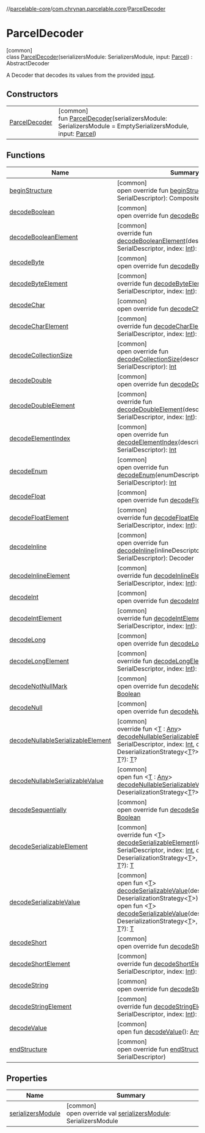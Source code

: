 //[parcelable-core](../../../index.md)/[com.chrynan.parcelable.core](../index.md)/[ParcelDecoder](index.md)

# ParcelDecoder

[common]\
class [ParcelDecoder](index.md)(serializersModule: SerializersModule, input: [Parcel](../-parcel/index.md)) : AbstractDecoder

A Decoder that decodes its values from the provided [input](../-parcel/index.md).

## Constructors

| | |
|---|---|
| [ParcelDecoder](-parcel-decoder.md) | [common]<br>fun [ParcelDecoder](-parcel-decoder.md)(serializersModule: SerializersModule = EmptySerializersModule, input: [Parcel](../-parcel/index.md)) |

## Functions

| Name | Summary |
|---|---|
| [beginStructure](begin-structure.md) | [common]<br>open override fun [beginStructure](begin-structure.md)(descriptor: SerialDescriptor): CompositeDecoder |
| [decodeBoolean](decode-boolean.md) | [common]<br>open override fun [decodeBoolean](decode-boolean.md)(): [Boolean](https://kotlinlang.org/api/latest/jvm/stdlib/kotlin/-boolean/index.html) |
| [decodeBooleanElement](index.md#1154532184%2FFunctions%2F1557879601) | [common]<br>override fun [decodeBooleanElement](index.md#1154532184%2FFunctions%2F1557879601)(descriptor: SerialDescriptor, index: [Int](https://kotlinlang.org/api/latest/jvm/stdlib/kotlin/-int/index.html)): [Boolean](https://kotlinlang.org/api/latest/jvm/stdlib/kotlin/-boolean/index.html) |
| [decodeByte](decode-byte.md) | [common]<br>open override fun [decodeByte](decode-byte.md)(): [Byte](https://kotlinlang.org/api/latest/jvm/stdlib/kotlin/-byte/index.html) |
| [decodeByteElement](index.md#-1401365196%2FFunctions%2F1557879601) | [common]<br>override fun [decodeByteElement](index.md#-1401365196%2FFunctions%2F1557879601)(descriptor: SerialDescriptor, index: [Int](https://kotlinlang.org/api/latest/jvm/stdlib/kotlin/-int/index.html)): [Byte](https://kotlinlang.org/api/latest/jvm/stdlib/kotlin/-byte/index.html) |
| [decodeChar](decode-char.md) | [common]<br>open override fun [decodeChar](decode-char.md)(): [Char](https://kotlinlang.org/api/latest/jvm/stdlib/kotlin/-char/index.html) |
| [decodeCharElement](index.md#-2095209050%2FFunctions%2F1557879601) | [common]<br>override fun [decodeCharElement](index.md#-2095209050%2FFunctions%2F1557879601)(descriptor: SerialDescriptor, index: [Int](https://kotlinlang.org/api/latest/jvm/stdlib/kotlin/-int/index.html)): [Char](https://kotlinlang.org/api/latest/jvm/stdlib/kotlin/-char/index.html) |
| [decodeCollectionSize](decode-collection-size.md) | [common]<br>open override fun [decodeCollectionSize](decode-collection-size.md)(descriptor: SerialDescriptor): [Int](https://kotlinlang.org/api/latest/jvm/stdlib/kotlin/-int/index.html) |
| [decodeDouble](decode-double.md) | [common]<br>open override fun [decodeDouble](decode-double.md)(): [Double](https://kotlinlang.org/api/latest/jvm/stdlib/kotlin/-double/index.html) |
| [decodeDoubleElement](index.md#981418891%2FFunctions%2F1557879601) | [common]<br>override fun [decodeDoubleElement](index.md#981418891%2FFunctions%2F1557879601)(descriptor: SerialDescriptor, index: [Int](https://kotlinlang.org/api/latest/jvm/stdlib/kotlin/-int/index.html)): [Double](https://kotlinlang.org/api/latest/jvm/stdlib/kotlin/-double/index.html) |
| [decodeElementIndex](decode-element-index.md) | [common]<br>open override fun [decodeElementIndex](decode-element-index.md)(descriptor: SerialDescriptor): [Int](https://kotlinlang.org/api/latest/jvm/stdlib/kotlin/-int/index.html) |
| [decodeEnum](decode-enum.md) | [common]<br>open override fun [decodeEnum](decode-enum.md)(enumDescriptor: SerialDescriptor): [Int](https://kotlinlang.org/api/latest/jvm/stdlib/kotlin/-int/index.html) |
| [decodeFloat](decode-float.md) | [common]<br>open override fun [decodeFloat](decode-float.md)(): [Float](https://kotlinlang.org/api/latest/jvm/stdlib/kotlin/-float/index.html) |
| [decodeFloatElement](index.md#-1593052636%2FFunctions%2F1557879601) | [common]<br>override fun [decodeFloatElement](index.md#-1593052636%2FFunctions%2F1557879601)(descriptor: SerialDescriptor, index: [Int](https://kotlinlang.org/api/latest/jvm/stdlib/kotlin/-int/index.html)): [Float](https://kotlinlang.org/api/latest/jvm/stdlib/kotlin/-float/index.html) |
| [decodeInline](index.md#-1467422496%2FFunctions%2F1557879601) | [common]<br>open override fun [decodeInline](index.md#-1467422496%2FFunctions%2F1557879601)(inlineDescriptor: SerialDescriptor): Decoder |
| [decodeInlineElement](index.md#-744803901%2FFunctions%2F1557879601) | [common]<br>override fun [decodeInlineElement](index.md#-744803901%2FFunctions%2F1557879601)(descriptor: SerialDescriptor, index: [Int](https://kotlinlang.org/api/latest/jvm/stdlib/kotlin/-int/index.html)): Decoder |
| [decodeInt](decode-int.md) | [common]<br>open override fun [decodeInt](decode-int.md)(): [Int](https://kotlinlang.org/api/latest/jvm/stdlib/kotlin/-int/index.html) |
| [decodeIntElement](index.md#1722943985%2FFunctions%2F1557879601) | [common]<br>override fun [decodeIntElement](index.md#1722943985%2FFunctions%2F1557879601)(descriptor: SerialDescriptor, index: [Int](https://kotlinlang.org/api/latest/jvm/stdlib/kotlin/-int/index.html)): [Int](https://kotlinlang.org/api/latest/jvm/stdlib/kotlin/-int/index.html) |
| [decodeLong](decode-long.md) | [common]<br>open override fun [decodeLong](decode-long.md)(): [Long](https://kotlinlang.org/api/latest/jvm/stdlib/kotlin/-long/index.html) |
| [decodeLongElement](index.md#1919548480%2FFunctions%2F1557879601) | [common]<br>override fun [decodeLongElement](index.md#1919548480%2FFunctions%2F1557879601)(descriptor: SerialDescriptor, index: [Int](https://kotlinlang.org/api/latest/jvm/stdlib/kotlin/-int/index.html)): [Long](https://kotlinlang.org/api/latest/jvm/stdlib/kotlin/-long/index.html) |
| [decodeNotNullMark](decode-not-null-mark.md) | [common]<br>open override fun [decodeNotNullMark](decode-not-null-mark.md)(): [Boolean](https://kotlinlang.org/api/latest/jvm/stdlib/kotlin/-boolean/index.html) |
| [decodeNull](index.md#1090396180%2FFunctions%2F1557879601) | [common]<br>open override fun [decodeNull](index.md#1090396180%2FFunctions%2F1557879601)(): [Nothing](https://kotlinlang.org/api/latest/jvm/stdlib/kotlin/-nothing/index.html)? |
| [decodeNullableSerializableElement](index.md#688572507%2FFunctions%2F1557879601) | [common]<br>override fun &lt;[T](index.md#688572507%2FFunctions%2F1557879601) : [Any](https://kotlinlang.org/api/latest/jvm/stdlib/kotlin/-any/index.html)&gt; [decodeNullableSerializableElement](index.md#688572507%2FFunctions%2F1557879601)(descriptor: SerialDescriptor, index: [Int](https://kotlinlang.org/api/latest/jvm/stdlib/kotlin/-int/index.html), deserializer: DeserializationStrategy&lt;[T](index.md#688572507%2FFunctions%2F1557879601)?&gt;, previousValue: [T](index.md#688572507%2FFunctions%2F1557879601)?): [T](index.md#688572507%2FFunctions%2F1557879601)? |
| [decodeNullableSerializableValue](index.md#-1990472531%2FFunctions%2F1557879601) | [common]<br>open fun &lt;[T](index.md#-1990472531%2FFunctions%2F1557879601) : [Any](https://kotlinlang.org/api/latest/jvm/stdlib/kotlin/-any/index.html)&gt; [decodeNullableSerializableValue](index.md#-1990472531%2FFunctions%2F1557879601)(deserializer: DeserializationStrategy&lt;[T](index.md#-1990472531%2FFunctions%2F1557879601)?&gt;): [T](index.md#-1990472531%2FFunctions%2F1557879601)? |
| [decodeSequentially](decode-sequentially.md) | [common]<br>open override fun [decodeSequentially](decode-sequentially.md)(): [Boolean](https://kotlinlang.org/api/latest/jvm/stdlib/kotlin/-boolean/index.html) |
| [decodeSerializableElement](index.md#-197381303%2FFunctions%2F1557879601) | [common]<br>override fun &lt;[T](index.md#-197381303%2FFunctions%2F1557879601)&gt; [decodeSerializableElement](index.md#-197381303%2FFunctions%2F1557879601)(descriptor: SerialDescriptor, index: [Int](https://kotlinlang.org/api/latest/jvm/stdlib/kotlin/-int/index.html), deserializer: DeserializationStrategy&lt;[T](index.md#-197381303%2FFunctions%2F1557879601)&gt;, previousValue: [T](index.md#-197381303%2FFunctions%2F1557879601)?): [T](index.md#-197381303%2FFunctions%2F1557879601) |
| [decodeSerializableValue](index.md#-815868476%2FFunctions%2F1557879601) | [common]<br>open fun &lt;[T](index.md#-815868476%2FFunctions%2F1557879601)&gt; [decodeSerializableValue](index.md#-815868476%2FFunctions%2F1557879601)(deserializer: DeserializationStrategy&lt;[T](index.md#-815868476%2FFunctions%2F1557879601)&gt;): [T](index.md#-815868476%2FFunctions%2F1557879601)<br>open fun &lt;[T](index.md#1910178398%2FFunctions%2F1557879601)&gt; [decodeSerializableValue](index.md#1910178398%2FFunctions%2F1557879601)(deserializer: DeserializationStrategy&lt;[T](index.md#1910178398%2FFunctions%2F1557879601)&gt;, previousValue: [T](index.md#1910178398%2FFunctions%2F1557879601)?): [T](index.md#1910178398%2FFunctions%2F1557879601) |
| [decodeShort](decode-short.md) | [common]<br>open override fun [decodeShort](decode-short.md)(): [Short](https://kotlinlang.org/api/latest/jvm/stdlib/kotlin/-short/index.html) |
| [decodeShortElement](index.md#-1405074428%2FFunctions%2F1557879601) | [common]<br>override fun [decodeShortElement](index.md#-1405074428%2FFunctions%2F1557879601)(descriptor: SerialDescriptor, index: [Int](https://kotlinlang.org/api/latest/jvm/stdlib/kotlin/-int/index.html)): [Short](https://kotlinlang.org/api/latest/jvm/stdlib/kotlin/-short/index.html) |
| [decodeString](decode-string.md) | [common]<br>open override fun [decodeString](decode-string.md)(): [String](https://kotlinlang.org/api/latest/jvm/stdlib/kotlin/-string/index.html) |
| [decodeStringElement](index.md#1875429195%2FFunctions%2F1557879601) | [common]<br>override fun [decodeStringElement](index.md#1875429195%2FFunctions%2F1557879601)(descriptor: SerialDescriptor, index: [Int](https://kotlinlang.org/api/latest/jvm/stdlib/kotlin/-int/index.html)): [String](https://kotlinlang.org/api/latest/jvm/stdlib/kotlin/-string/index.html) |
| [decodeValue](index.md#-247490770%2FFunctions%2F1557879601) | [common]<br>open fun [decodeValue](index.md#-247490770%2FFunctions%2F1557879601)(): [Any](https://kotlinlang.org/api/latest/jvm/stdlib/kotlin/-any/index.html) |
| [endStructure](index.md#-1401965681%2FFunctions%2F1557879601) | [common]<br>open override fun [endStructure](index.md#-1401965681%2FFunctions%2F1557879601)(descriptor: SerialDescriptor) |

## Properties

| Name | Summary |
|---|---|
| [serializersModule](serializers-module.md) | [common]<br>open override val [serializersModule](serializers-module.md): SerializersModule |

